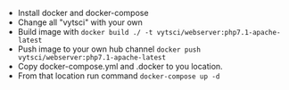 * Install docker and docker-compose
* Change all "vytsci" with your own
* Build image with `docker build ./ -t vytsci/webserver:php7.1-apache-latest`
* Push image to your own hub channel `docker push vytsci/webserver:php7.1-apache-latest`
* Copy docker-compose.yml and .docker to you location.
* From that location run command `docker-compose up -d`
